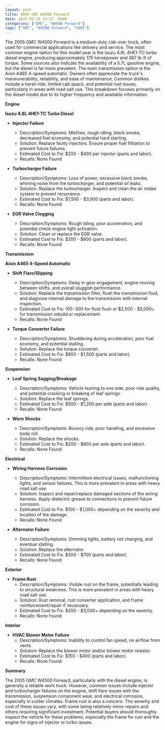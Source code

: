 ```yaml
---
layout: post
title: 2005 GMC W4500 Forward
date: 2025-03-15 13:17 -0400
categories: ["GMC", "W4500 Forward"]
tags: ["GMC", "W4500 Forward", "2005"]
---
```

The 2005 GMC W4500 Forward is a medium-duty cab-over truck, often used for commercial applications like delivery and service. The most common engine option for this model year is the Isuzu 4.8L 4HE1-TC turbo diesel engine, producing approximately 175 horsepower and 387 lb-ft of torque. Some sources also indicate the availability of a 5.7L gasoline engine, but the diesel is far more prevalent. The main transmission option is the Aisin A465 4-speed automatic. Owners often appreciate the truck's maneuverability, reliability, and ease of maintenance. Common dislikes include a harsh ride, limited cab space, and potential rust issues, particularly in areas with road salt use. This breakdown focuses primarily on the diesel model due to its higher frequency and available information.

**Engine**

**Isuzu 4.8L 4HE1-TC Turbo Diesel**

*   **Injector Failure**
    *   Description/Symptoms: Misfires, rough idling, black smoke, decreased fuel economy, and potential hard starting.
    *   Solution: Replace faulty injectors. Ensure proper fuel filtration to prevent future failures.
    *   Estimated Cost to Fix: $200 - $400 per injector (parts and labor).
    *   Recalls: None Found

*   **Turbocharger Failure**
    *   Description/Symptoms: Loss of power, excessive black smoke, whining noise from the turbocharger, and potential oil leaks.
    *   Solution: Replace the turbocharger. Inspect and clean the air intake system to prevent recurrence.
    *   Estimated Cost to Fix: $1,500 - $3,000 (parts and labor).
    *   Recalls: None Found

*   **EGR Valve Clogging**
    *   Description/Symptoms: Rough idling, poor acceleration, and potential check engine light activation.
    *   Solution: Clean or replace the EGR valve.
    *   Estimated Cost to Fix: $200 - $600 (parts and labor).
    *   Recalls: None Found

**Transmission**

**Aisin A465 4-Speed Automatic**

*   **Shift Flare/Slipping**
    *   Description/Symptoms: Delay in gear engagement, engine revving between shifts, and overall sluggish performance.
    *   Solution: Replace the transmission filter, flush the transmission fluid, and diagnose internal damage to the transmission with internal inspection.
    *   Estimated Cost to Fix: $100-$300 for fluid flush or $2,500 - $5,000+ for transmission rebuild or replacement.
    *   Recalls: None Found

*   **Torque Converter Failure**
    *   Description/Symptoms: Shuddering during acceleration, poor fuel economy, and potential stalling.
    *   Solution: Replace the torque converter.
    *   Estimated Cost to Fix: $800 - $1,500 (parts and labor).
    *   Recalls: None Found

**Suspension**

*   **Leaf Spring Sagging/Breakage**
    *   Description/Symptoms: Vehicle leaning to one side, poor ride quality, and potential cracking or breaking of leaf springs.
    *   Solution: Replace the leaf springs.
    *   Estimated Cost to Fix: $500 - $1,200 per side (parts and labor).
    *   Recalls: None Found

*   **Worn Shocks**
    *   Description/Symptoms: Bouncy ride, poor handling, and excessive body roll.
    *   Solution: Replace the shocks.
    *   Estimated Cost to Fix: $200 - $600 per axle (parts and labor).
    *   Recalls: None Found

**Electrical**

*   **Wiring Harness Corrosion**
    *   Description/Symptoms: Intermittent electrical issues, malfunctioning lights, and sensor failures. This is more prevalent in areas with heavy road salt use.
    *   Solution: Inspect and repair/replace damaged sections of the wiring harness. Apply dielectric grease to connections to prevent future corrosion.
    *   Estimated Cost to Fix: $100 - $1,000+ depending on the severity and location of the damage.
    *   Recalls: None Found

*   **Alternator Failure**
    *   Description/Symptoms: Dimming lights, battery not charging, and eventual stalling.
    *   Solution: Replace the alternator.
    *   Estimated Cost to Fix: $300 - $700 (parts and labor).
    *   Recalls: None Found

**Exterior**

*   **Frame Rust**
    *   Description/Symptoms: Visible rust on the frame, potentially leading to structural weakness. This is more prevalent in areas with heavy road salt use.
    *   Solution: Rust removal, rust converter application, and frame reinforcement/repair if necessary.
    *   Estimated Cost to Fix: $200 - $3,000+ depending on the severity.
    *   Recalls: None Found

**Interior**

*   **HVAC Blower Motor Failure**
    *   Description/Symptoms: Inability to control fan speed, no airflow from vents.
    *   Solution: Replace the blower motor and/or blower motor resistor.
    *   Estimated Cost to Fix: $150 - $400 (parts and labor).
    *   Recalls: None Found

**Summary**

The 2005 GMC W4500 Forward, particularly with the diesel engine, is generally a reliable work truck. However, common issues include injector and turbocharger failures on the engine, shift flare issues with the transmission, suspension component wear, and electrical corrosion, especially in colder climates. Frame rust is also a concern. The severity and cost of these issues vary, with some being relatively minor repairs and others requiring significant investment. Potential buyers should thoroughly inspect the vehicle for these problems, especially the frame for rust and the engine for signs of injector or turbo issues.


